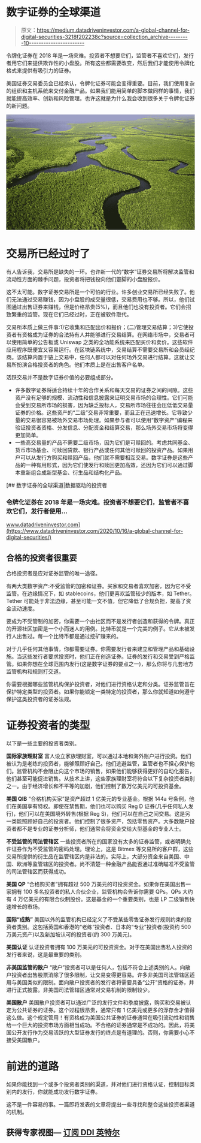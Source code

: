 # 数字证券的全球渠道

> 原文：<https://medium.datadriveninvestor.com/a-global-channel-for-digital-securities-3218f202238c?source=collection_archive---------10----------------------->

令牌化证券在 2018 年是一场灾难。投资者不想要它们，监管者不喜欢它们，发行者用它们来提供欺诈性的小盘股。所有这些都需要改变，然后我们才能使用令牌化格式来提供有吸引力的证券。

美国证券交易委员会已经承认，令牌化证券可能会变得重要。目前，我们使用复杂的组织和主机系统来交付金融产品。如果我们能用简单的脚本做同样的事情，我们就能提高效率、创新和风险管理。也许这就是为什么我会收到很多关于令牌化证券的新问题。

![](img/3ea4e88772c671c482f3b46535300b0f.png)

# 交易所已经过时了

有人告诉我，交易所是缺失的一环。也许新一代的“数字”证券交易所将解决监管和流动性方面的棘手问题，投资者将把钱投向他们蹩脚的小盘股报价。

这不太可能。数字证券交易所是一个可怕的行业。许多创业交易所已经失败了。他们无法通过交易赚钱，因为小盘股的成交量很低，交易费用也不够。所以，他们试图通过出售证券来赚钱，但是价格昂贵(5%)，而且他们也没有投资者。它们会招致繁重的监管。现在它们已经过时，正在被软件取代。

交易所本质上做三件事:1)它收集和匹配出价和报价；(二)管理交易结算；3)它使投资者有资格成为证券的合法持有人并能够进行交易结算。在网络市场中，交易者可以使用简单的公告板或 Uniswap 之类的全功能系统来匹配买价和卖价。这些软件应用程序既便宜又容易运行。在区块链系统中，交易结算不需要交易所和会员经纪商。该结算内置于链上交易中，任何人都可以对任何场外交易进行结算。这就让交易所扮演合格投资者的角色。他们本质上是在出售客户名单。

活跃交易并不是数字证券价值的必要组成部分。

*   许多数字证券将适合持续十年的合作关系和每天交易的证券之间的间隙。这些资产没有足够的规模、流动性和信息披露来证明交易市场的合理性。它们可能会受到交易所市场的损害，因为缺乏投标人，交易所市场往往会压低低交易量证券的价格。这些资产的“二级”交易非常重要，而且正在迅速增长。它导致少量的交易很容易被场外交易市场处理。如果参与者可以使用“数字资产”编程来验证投资者资格、分发信息、分配资金和结算交易，那么场外交易市场将变得更加简单。
*   一些高交易量的产品不需要二级市场，因为它们是可赎回的。考虑共同基金、货币市场基金、可赎回贷款、银行产品或任何其他可赎回的投资产品。如果用户可以从发行方购买和赎回产品，他们就不需要相互交易。数字证券是这些产品的一种有用形式，因为它们使发行和赎回更加高效，还因为它们可以通过脚本重新组合成新型基金、衍生品和结构化产品。

[](https://www.datadriveninvestor.com/2020/10/16/a-global-channel-for-digital-securities/) [## 数字证券的全球渠道|数据驱动的投资者

### 令牌化证券在 2018 年是一场灾难。投资者不想要它们，监管者不喜欢它们，发行者使用…

www.datadriveninvestor.com](https://www.datadriveninvestor.com/2020/10/16/a-global-channel-for-digital-securities/) 

## 合格的投资者很重要

合格投资者是应对证券监管的唯一途径。

有两大类数字资产:不受监管的加密和证券。买家和交易者喜欢加密，因为它不受监管。在边缘情况下，如 stablecoins，他们更喜欢监管较少的版本，如 Tether。Tether 可能处于非法边缘，甚至可能一文不值，但它降低了合规负担，提高了资金流动速度。

要成为不受管制的加密，你需要一个由社区而不是发行者创造和获得的令牌。真正的开源社区加密是一个小而迷人的用例。比特币就是一个完美的例子。它从未被发行人出售过。每一个比特币都是通过挖矿赚来的。

对于几乎任何其他事情，你都需要证券。你需要发行者来建立和管理产品和基础设施。当这些发行者要求投资时，他们正在创造证券。证券的发行和交易受到严格监管。如果你想在全球范围内发行(这是数字证券的要点之一)，那么你将与几套地方监管机构和规则打交道。

你需要根据哪些监管机构保护投资者，对他们进行资格认定和分类。证券监管旨在保护特定类型的投资者。如果你能锁定一类特定的投资者，那么你就知道如何遵守保护这类投资者的证券法规。

# 证券投资者的类型

以下是一些主要的投资者类别。

**国际家族理财室**
富人设立家族理财室，可以通过本地和海外账户进行投资。他们被认为是老练的投资者，能够照顾好自己。他们逃避监管，监管者也不担心保护他们。监管机构不会阻止向这个市场的销售，如果他们能够获得更好的自动化报告，他们甚至可能促进销售。从技术上讲，这些家族理财室将符合以下复杂投资者类别之一。由于经济增长和不平等的加剧，他们控制了数万亿美元的可投资基金。

**美国 QIB**
“合格机构买家”是资产超过 1 亿美元的专业基金。根据 144a 号条例，他们在美国享有特权。即使在禁售期，他们也可以购买 Reg D 证券(几乎任何私人发行)，他们可以在美国境外转售(根据 Reg S)，他们可以在自己之间交易。这是另一类能照顾好自己的投资者。他们控制了很多资产，包括零售资产。大多数散户投资者都不是专业的证券分析师，他们通常会将资金交给大型基金的专业人士。

**不受监管的司法管辖区**
一些投资者所在的国家没有太多的证券监管，或者明确允许证券作为不受监管的密码处理。理论上，这是 Bitmex 等交易所的客户群，这些交易所提供的衍生品在监管辖区内是非法的。实际上，大部分资金来自美国、中国、欧洲等监管辖区的投资者。尚不清楚一种金融产品能否通过准确瞄准不受监管的司法管辖区而获得成功。

**美国 QP**
“合格购买者”拥有超过 500 万美元的可投资资金。如果你在美国出售一家拥有 100 多名投资者的私人合伙企业，监管机构会告诉你需要 QPs。QPs 大约有 4 万亿美元的有限合伙制股份。这是基金的一个重要类别，也是 LP 二级销售快速增长的市场。

**国际“成熟”**
美国以外的监管机构已经定义了不受某些零售证券发行规则约束的投资者类别。这包括英国和香港的“老练”投资者、日本的“专业”投资者(投资约 500 万美元资产)以及新加坡认可的投资者(约 300 万美元)。

**美国认证**
认证投资者拥有 100 万美元的可投资资金。对于在美国出售私人投资的发行者来说，这是最重要的类别。

**非美国监管的散户**
“散户”投资者可以是任何人，包括不符合上述类别的人。向散户投资者出售股票消除了很多限制，让交易变得更容易。许多非美国司法管辖区适用与美国类似的限制。面向散户投资者的发行者将需要具备“公开”资格的证券，并进行正式披露。非美国司法管辖区通常对交易机制的限制较少。

**美国散户**
美国散户投资者可以通过广泛的发行文件和季度披露，购买和交易被认定为公共证券的证券。这个过程很昂贵，通常只有 1 亿美元或更多的浮存金才值得这么做。这个规定管用！有资格成为美国公共证券的证券通常在吸引流动性和销售给一个巨大的投资市场方面相当成功。不合格的证券通常是不成功的。因此，将美国公开发行作为交易活跃的大型证券发行的终点是有道理的。否则，你需要小心不接受美国散户。

# 前进的道路

如果你能找到一个或多个投资者类别的渠道，并对他们进行资格认证，控制目标类别内的发行，你就能成功发行数字证券。

这不是一件容易的事。一篇即将发表的文章将提出一些寻找和整合这些投资者渠道的机制。

## 获得专家视图— [订阅 DDI 英特尔](https://datadriveninvestor.com/ddi-intel)